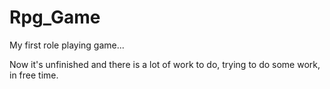 # Rpg_Game
My first role playing game...

Now it's unfinished and there is a lot of work to do, trying to do some work, in free time.
